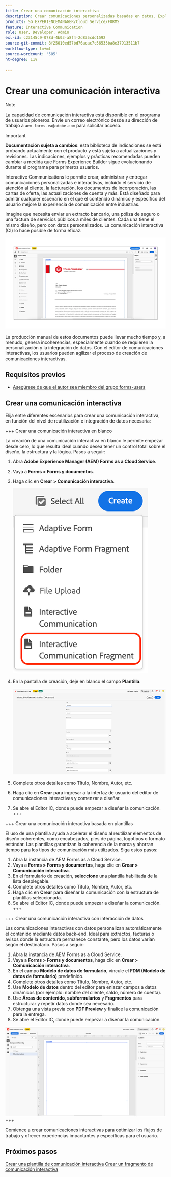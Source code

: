 ```yaml
---
title: Crear una comunicación interactiva
description: Crear comunicaciones personalizadas basadas en datos. Explore las funciones clave, los pasos de incorporación y los casos de uso reales con guías y tutoriales.
products: SG_EXPERIENCEMANAGER/Cloud Service/FORMS
feature: Interactive Communication
role: User, Developer, Admin
exl-id: c23145c9-078d-4b03-a8f4-2d835cdd1592
source-git-commit: 8f25010ed57bd76acac7c56533ba8e37913511b7
workflow-type: tm+mt
source-wordcount: '585'
ht-degree: 11%

---
```



# Crear una comunicación interactiva

>[!NOTE]
>
> La capacidad de comunicación interactiva está disponible en el programa de usuarios pioneros. Envíe un correo electrónico desde su dirección de trabajo a `aem-forms-ea@adobe.com` para solicitar acceso.

>[!IMPORTANT]
>
> **Documentación sujeta a cambios**: esta biblioteca de indicaciones se está probando actualmente con el producto y está sujeta a actualizaciones y revisiones. Las indicaciones, ejemplos y prácticas recomendadas pueden cambiar a medida que Forms Experience Builder sigue evolucionando durante el programa para primeros usuarios.

Interactive Communications le permite crear, administrar y entregar comunicaciones personalizadas e interactivas, incluido el servicio de atención al cliente, la facturación, los documentos de incorporación, las cartas de oferta, las actualizaciones de cuenta y más. Está diseñado para admitir cualquier escenario en el que el contenido dinámico y específico del usuario mejore la experiencia de comunicación entre industrias.

Imagine que necesita enviar un extracto bancario, una póliza de seguro o una factura de servicios públicos a miles de clientes. Cada una tiene el mismo diseño, pero con datos personalizados. La comunicación interactiva (CI) lo hace posible de forma eficaz.

![Buscar documento CI](/help/forms/interactive-communication/assets/introimg.png)

La producción manual de estos documentos puede llevar mucho tiempo y, a menudo, genera incoherencias, especialmente cuando se requieren la personalización y la integración de datos. Con el editor de comunicaciones interactivas, los usuarios pueden agilizar el proceso de creación de comunicaciones interactivas.

## Requisitos previos

* [Asegúrese de que el autor sea miembro del grupo forms-users](/help/forms/setup-forms-cloud-service.md#configure-users)

## Crear una comunicación interactiva

Elija entre diferentes escenarios para crear una comunicación interactiva, en función del nivel de reutilización e integración de datos necesaria:

+++ Crear una comunicación interactiva en blanco

La creación de una comunicación interactiva en blanco le permite empezar desde cero, lo que resulta ideal cuando desea tener un control total sobre el diseño, la estructura y la lógica.
Pasos a seguir:

1. Abra **Adobe Experience Manager (AEM) Forms as a Cloud Service**.
1. Vaya a **Forms > Forms y documentos**.
1. Haga clic en **Crear > Comunicación interactiva**.

   ![Buscar documento CI](/help/forms/interactive-communication/assets/comm.png)

1. En la pantalla de creación, deje en blanco el campo **Plantilla**.

   ![Buscar documento CI](/help/forms/interactive-communication/assets/create-ic-document.png)

1. Complete otros detalles como Título, Nombre, Autor, etc.
1. Haga clic en **Crear** para ingresar a la interfaz de usuario del editor de comunicaciones interactivas y comenzar a diseñar.
1. Se abre el Editor IC, donde puede empezar a diseñar la comunicación.
+++

+++ Crear una comunicación interactiva basada en plantillas

El uso de una plantilla ayuda a acelerar el diseño al reutilizar elementos de diseño coherentes, como encabezados, pies de página, logotipos o formato estándar.
Las plantillas garantizan la coherencia de la marca y ahorran tiempo para los tipos de comunicación más utilizados. Siga estos pasos:

1. Abra la instancia de AEM Forms as a Cloud Service.
1. Vaya a **Forms > Forms y documentos**, haga clic en **Crear > Comunicación interactiva**.
1. En el formulario de creación, **seleccione** una plantilla habilitada de la lista desplegable.
1. Complete otros detalles como Título, Nombre, Autor, etc.
1. Haga clic en **Crear** para diseñar la comunicación con la estructura de plantillas seleccionada.
1. Se abre el Editor IC, donde puede empezar a diseñar la comunicación.
+++

+++ Crear una comunicación interactiva con interacción de datos

Las comunicaciones interactivas con datos personalizan automáticamente el contenido mediante datos back-end.
Ideal para extractos, facturas o avisos donde la estructura permanece constante, pero los datos varían según el destinatario. Pasos a seguir:

1. Abra la instancia de AEM Forms as a Cloud Service.
1. Vaya a **Forms > Forms y documentos**, haga clic en **Crear > Comunicación interactiva**.
1. En el campo **Modelo de datos de formulario**, vincule el **FDM (Modelo de datos de formulario)** predefinido.
1. Complete otros detalles como Título, Nombre, Autor, etc.
1. Use **Modelo de datos** dentro del editor para enlazar campos a datos dinámicos (por ejemplo: nombre del cliente, saldo, número de cuenta).
1. Use **Áreas de contenido, subformularios** y **Fragmentos** para estructurar y repetir datos donde sea necesario.
1. Obtenga una vista previa con **PDF Preview** y finalice la comunicación para la entrega.
1. Se abre el Editor IC, donde puede empezar a diseñar la comunicación.

![Buscar documento CI](/help/forms/interactive-communication/assets/ic-ui.png)
+++

Comience a crear comunicaciones interactivas para optimizar los flujos de trabajo y ofrecer experiencias impactantes y específicas para el usuario.

## Próximos pasos

[Crear una plantilla de comunicación interactiva](/help/forms/interactive-communication/create-interactive-communication-template.md)
[Crear un fragmento de comunicación interactiva](/help/forms/interactive-communication/create-interactive-communication-fragment.md)
